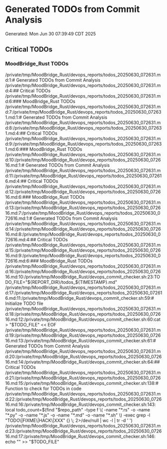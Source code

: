 # Generated TODOs from Commit Analysis
Generated: Mon Jun 30 07:39:49 CDT 2025

## Critical TODOs

### MoodBridge_Rust TODOs
/private/tmp/MoodBridge_Rust/devops_reports/todos_20250630_072631.md:1:# Generated TODOs from Commit Analysis
/private/tmp/MoodBridge_Rust/devops_reports/todos_20250630_072631.md:4:## Critical TODOs
/private/tmp/MoodBridge_Rust/devops_reports/todos_20250630_072631.md:6:### MoodBridge_Rust TODOs
/private/tmp/MoodBridge_Rust/devops_reports/todos_20250630_072631.md:7:/private/tmp/MoodBridge_Rust/devops_reports/todos_20250630_072631.md:1:# Generated TODOs from Commit Analysis
/private/tmp/MoodBridge_Rust/devops_reports/todos_20250630_072631.md:8:/private/tmp/MoodBridge_Rust/devops_reports/todos_20250630_072631.md:4:## Critical TODOs
/private/tmp/MoodBridge_Rust/devops_reports/todos_20250630_072631.md:9:/private/tmp/MoodBridge_Rust/devops_reports/todos_20250630_072631.md:6:### MoodBridge_Rust TODOs
/private/tmp/MoodBridge_Rust/devops_reports/todos_20250630_072631.md:10:/private/tmp/MoodBridge_Rust/devops_reports/todos_20250630_072616.md:1:# Generated TODOs from Commit Analysis
/private/tmp/MoodBridge_Rust/devops_reports/todos_20250630_072631.md:11:/private/tmp/MoodBridge_Rust/devops_reports/todos_20250630_072616.md:4:## Critical TODOs
/private/tmp/MoodBridge_Rust/devops_reports/todos_20250630_072631.md:12:/private/tmp/MoodBridge_Rust/devops_reports/todos_20250630_072616.md:6:### MoodBridge_Rust TODOs
/private/tmp/MoodBridge_Rust/devops_reports/todos_20250630_072631.md:13:/private/tmp/MoodBridge_Rust/devops_reports/todos_20250630_072616.md:7:/private/tmp/MoodBridge_Rust/devops_reports/todos_20250630_072616.md:1:# Generated TODOs from Commit Analysis
/private/tmp/MoodBridge_Rust/devops_reports/todos_20250630_072631.md:14:/private/tmp/MoodBridge_Rust/devops_reports/todos_20250630_072616.md:8:/private/tmp/MoodBridge_Rust/devops_reports/todos_20250630_072616.md:4:## Critical TODOs
/private/tmp/MoodBridge_Rust/devops_reports/todos_20250630_072631.md:15:/private/tmp/MoodBridge_Rust/devops_reports/todos_20250630_072616.md:9:/private/tmp/MoodBridge_Rust/devops_reports/todos_20250630_072616.md:6:### MoodBridge_Rust TODOs
/private/tmp/MoodBridge_Rust/devops_reports/todos_20250630_072631.md:16:/private/tmp/MoodBridge_Rust/devops_reports/todos_20250630_072616.md:10:/private/tmp/MoodBridge_Rust/devops_commit_checker.sh:23:TODO_FILE="${REPORT_DIR}/todos_${TIMESTAMP}.md"
/private/tmp/MoodBridge_Rust/devops_reports/todos_20250630_072631.md:17:/private/tmp/MoodBridge_Rust/devops_reports/todos_20250630_072616.md:11:/private/tmp/MoodBridge_Rust/devops_commit_checker.sh:59:# Initialize TODO file
/private/tmp/MoodBridge_Rust/devops_reports/todos_20250630_072631.md:18:/private/tmp/MoodBridge_Rust/devops_reports/todos_20250630_072616.md:12:/private/tmp/MoodBridge_Rust/devops_commit_checker.sh:60:cat > "$TODO_FILE" << EOF
/private/tmp/MoodBridge_Rust/devops_reports/todos_20250630_072631.md:19:/private/tmp/MoodBridge_Rust/devops_reports/todos_20250630_072616.md:13:/private/tmp/MoodBridge_Rust/devops_commit_checker.sh:61:# Generated TODOs from Commit Analysis
/private/tmp/MoodBridge_Rust/devops_reports/todos_20250630_072631.md:20:/private/tmp/MoodBridge_Rust/devops_reports/todos_20250630_072616.md:14:/private/tmp/MoodBridge_Rust/devops_commit_checker.sh:64:## Critical TODOs
/private/tmp/MoodBridge_Rust/devops_reports/todos_20250630_072631.md:21:/private/tmp/MoodBridge_Rust/devops_reports/todos_20250630_072616.md:15:/private/tmp/MoodBridge_Rust/devops_commit_checker.sh:138:# Function to check for TODOs in code
/private/tmp/MoodBridge_Rust/devops_reports/todos_20250630_072631.md:22:/private/tmp/MoodBridge_Rust/devops_reports/todos_20250630_072616.md:16:/private/tmp/MoodBridge_Rust/devops_commit_checker.sh:143:    local todo_count=$(find "$repo_path" -type f \( -name "*.rs" -o -name "*.py" -o -name "*.js" -o -name "*.md" -o -name "*.sh" \) -exec grep -l "TODO\|FIXME\|HACK\|XXX" {} \; 2>/dev/null | wc -l | tr -d ' ')
/private/tmp/MoodBridge_Rust/devops_reports/todos_20250630_072631.md:23:/private/tmp/MoodBridge_Rust/devops_reports/todos_20250630_072616.md:17:/private/tmp/MoodBridge_Rust/devops_commit_checker.sh:146:        echo "" >> "$TODO_FILE"
